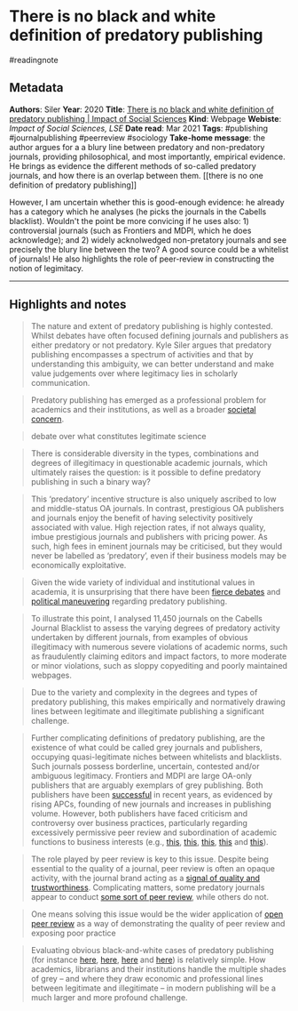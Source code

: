 # There is no black and white definition of predatory publishing
#readingnote 


## Metadata

**Authors**: Siler
**Year**: 2020
**Title**: [There is no black and white definition of predatory publishing | Impact of Social Sciences](https://blogs.lse.ac.uk/impactofsocialsciences/2020/05/13/there-is-no-black-and-white-definition-of-predatory-publishing/)
**Kind**: Webpage
**Webiste**: *Impact of Social Sciences, LSE*
**Date read**: Mar 2021
**Tags**: #publishing #journalpublishing #peerreview #sociology 
**Take-home message**: the author argues for a a blury line between predatory and non-predatory journals, providing philosophical, and most importantly, empirical evidence. He brings as evidence the different methods of so-called predatory journals, and how there is an overlap between them. 
[[there is no one definition of predatory publishing]] 

However, I am uncertain whether this is good-enough evidence: he already has a category which he analyses (he picks the journals in the Cabells blacklist). Wouldn't the point be more convicing if he uses also: 1) controversial journals (such as Frontiers and MDPI, which he does acknowledge); and 2) widely acknolwedged non-pretatory journals and see precisely the blury line between the two? A good source could be a whitelist of journals!
He also highlights the role of peer-review in constructing the notion of legimitacy. 

---


## Highlights and notes


> The nature and extent of predatory publishing is highly contested. Whilst debates have often focused defining journals and publishers as either predatory or not predatory. Kyle Siler argues that predatory publishing encompasses a spectrum of activities and that by understanding this ambiguity, we can better understand and make value judgements over where legitimacy lies in scholarly communication.

> Predatory publishing has emerged as a professional problem for academics and their institutions, as well as a broader [societal concern](https://www.nature.com/articles/d41586-018-06048-2).

> debate over what constitutes legitimate science

>  There is considerable diversity in the types, combinations and degrees of illegitimacy in questionable academic journals, which ultimately raises the question: is it possible to define predatory publishing in such a binary way?

>  This ‘predatory’ incentive structure is also uniquely ascribed to low and middle-status OA journals. In contrast, prestigious OA publishers and journals enjoy the benefit of having selectivity positively associated with value. High rejection rates, if not always quality, imbue prestigious journals and publishers with pricing power. As such, high fees in eminent journals may be criticised, but they would never be labelled as ‘predatory’, even if their business models may be economically exploitative.

>  Given the wide variety of individual and institutional values in academia, it is unsurprising that there have been [fierce debates](https://www.triple-c.at/index.php/tripleC/article/view/867) and [political maneuvering](https://www.chronicle.com/article/Why-Beall-s-List-Died-/241171) regarding predatory publishing.

>  To illustrate this point, I analysed 11,450 journals on the Cabells Journal Blacklist to assess the varying degrees of predatory activity undertaken by different journals, from examples of obvious illegitimacy with numerous severe violations of academic norms, such as fraudulently claiming editors and impact factors, to more moderate or minor violations, such as sloppy copyediting and poorly maintained webpages.


>  Due to the variety and complexity in the degrees and types of predatory publishing, this makes empirically and normatively drawing lines between legitimate and illegitimate publishing a significant challenge.

>  Further complicating definitions of predatory publishing, are the existence of what could be called grey journals and publishers, occupying quasi-legitimate niches between whitelists and blacklists. Such journals possess borderline, uncertain, contested and/or ambiguous legitimacy. Frontiers and MDPI are large OA-only publishers that are arguably exemplars of grey publishing. Both publishers have been [successful](https://danbrockington.com/2019/12/04/an-open-letter-to-mdpi-publishing/) in recent years, as evidenced by rising APCs, founding of new journals and increases in publishing volume. However, both publishers have faced criticism and controversy over business practices, particularly regarding excessively permissive peer review and subordination of academic functions to business interests (e.g., [this](https://www.sciencemag.org/news/2015/05/open-access-publisher-sacks-31-editors-amid-fierce-row-over-independence), [this](https://www.sciencemag.org/news/2018/09/open-access-editors-resign-after-alleged-pressure-publish-mediocre-papers), [this](https://transformativelearning.nl/2018/12/04/publish-and-perish-how-the-commodification-of-scientific-publishing-is-undermining-both-science-and-the-public-good/), [this](http://deevybee.blogspot.com/2015/06/my-collapse-of-confidence-in-frontiers.html) and [this](https://twitter.com/bmwiernik/status/1234247737476030465)).

>  The role played by peer review is key to this issue. Despite being essential to the quality of a journal, peer review is often an opaque activity, with the journal brand acting as a [signal of quality and trustworthiness](https://academic.oup.com/sf/article-abstract/93/1/355/2338228). Complicating matters, some predatory journals appear to conduct [some sort of peer review](https://www.nature.com/articles/d41586-020-00709-x), while others do not.

>  One means solving this issue would be the wider application of [open peer review](https://www.nature.com/articles/d41586-019-00500-7) as a way of demonstrating the quality of peer review and exposing poor practice

>  Evaluating obvious black-and-white cases of predatory publishing (for instance [here](https://gizmodo.com/sketchy-science-journal-publishes-article-titled-whats-1842924936), [here](https://www.sciencemag.org/news/2019/04/us-judge-rules-deceptive-publisher-should-pay-501-million-damages), [here](https://boingboing.net/2017/11/20/predatory-journals.html) and [here](https://www.vox.com/2014/11/21/7259207/scientific-paper-scam)) is relatively simple. How academics, librarians and their institutions handle the multiple shades of grey – and where they draw economic and professional lines between legitimate and illegitimate – in modern publishing will be a much larger and more profound challenge.